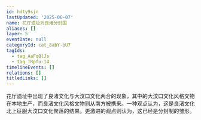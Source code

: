 ```yaml
---
id: hdty9sjn
lastUpdated: '2025-06-07'
name: 花厅遗址为良渚分封国
aliases: []
layer: 5
eventDate: null
categoryId: cat_8abY-bU7
tagIds:
  - tag_AaFqQlJs
  - tag_TRpfu-I4
timelineEvents: []
relations: []
titledLinks: []
---
```

花厅遗址中出现了良渚文化与大汶口文化两合的现象，其中的大汶口文化风格文物在本地生产，而良渚文化风格文物则从南方被携来。一种观点认为，这是良渚文化北上征服大汶口文化聚落的结果。更激进的观点则认为，这已经是分封制的雏形。
